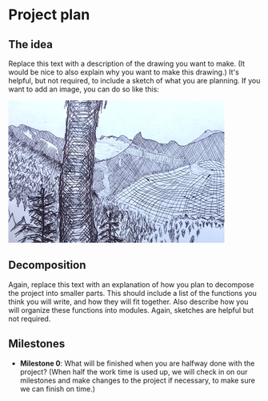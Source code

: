 # Project plan

## The idea 

Replace this text with a description of the drawing you want to make. (It would be nice to also explain why you want to make this drawing.) It's helpful, but not required, to include a sketch of what you are planning. If you want to add an image, you can do so like this: 

![A description of the image, in case the person reading is blind](images/sample.jpg)


## Decomposition

Again, replace this text with an explanation of how you plan to decompose the project into smaller parts. This should include a list of the functions you think you will write, and how they will fit together. Also describe how you will organize these functions into modules. Again, sketches are helpful but not required.

## Milestones

- **Milestone 0**: What will be finished when you are halfway done with the project? (When half the work time is used up, we will check in on our milestones and make changes to the project if necessary, to make sure we can finish on time.)
